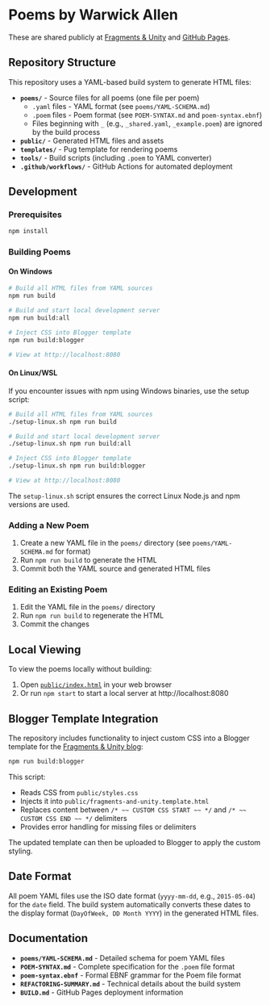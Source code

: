 # Poems by Warwick Allen

These are shared publicly at [Fragments & Unity](https://fragments-and-unity.blogspot.com/) and [GitHub Pages](https://warwick-allen.github.io/poems/).

## Repository Structure

This repository uses a YAML-based build system to generate HTML files:

- **`poems/`** - Source files for all poems (one file per poem)
  - `.yaml` files - YAML format (see `poems/YAML-SCHEMA.md`)
  - `.poem` files - Poem format (see `POEM-SYNTAX.md` and `poem-syntax.ebnf`)
  - Files beginning with `_` (e.g., `_shared.yaml`, `_example.poem`) are ignored by the build process
- **`public/`** - Generated HTML files and assets
- **`templates/`** - Pug template for rendering poems
- **`tools/`** - Build scripts (including `.poem` to YAML converter)
- **`.github/workflows/`** - GitHub Actions for automated deployment

## Development

### Prerequisites

```bash
npm install
```

### Building Poems

#### On Windows
```bash
# Build all HTML files from YAML sources
npm run build

# Build and start local development server
npm run build:all

# Inject CSS into Blogger template
npm run build:blogger

# View at http://localhost:8080
```

#### On Linux/WSL
If you encounter issues with npm using Windows binaries, use the setup script:

```bash
# Build all HTML files from YAML sources
./setup-linux.sh npm run build

# Build and start local development server
./setup-linux.sh npm run build:all

# Inject CSS into Blogger template
./setup-linux.sh npm run build:blogger

# View at http://localhost:8080
```

The `setup-linux.sh` script ensures the correct Linux Node.js and npm versions are used.

### Adding a New Poem

1. Create a new YAML file in the `poems/` directory (see `poems/YAML-SCHEMA.md` for format)
2. Run `npm run build` to generate the HTML
3. Commit both the YAML source and generated HTML files

### Editing an Existing Poem

1. Edit the YAML file in the `poems/` directory
2. Run `npm run build` to regenerate the HTML
3. Commit the changes

## Local Viewing

To view the poems locally without building:
1. Open [`public/index.html`](public/index.html) in your web browser
2. Or run `npm start` to start a local server at http://localhost:8080

## Blogger Template Integration

The repository includes functionality to inject custom CSS into a Blogger template for the [Fragments & Unity blog](https://fragments-and-unity.blogspot.com/):

```bash
npm run build:blogger
```

This script:
- Reads CSS from `public/styles.css`
- Injects it into `public/fragments-and-unity.template.html`
- Replaces content between `/* ~~ CUSTOM CSS START ~~ */` and `/* ~~ CUSTOM CSS END ~~ */` delimiters
- Provides error handling for missing files or delimiters

The updated template can then be uploaded to Blogger to apply the custom styling.

## Date Format

All poem YAML files use the ISO date format (`yyyy-mm-dd`, e.g., `2015-05-04`) for the `date` field. The build system automatically converts these dates to the display format (`DayOfWeek, DD Month YYYY`) in the generated HTML files.

## Documentation

- **`poems/YAML-SCHEMA.md`** - Detailed schema for poem YAML files
- **`POEM-SYNTAX.md`** - Complete specification for the `.poem` file format
- **`poem-syntax.ebnf`** - Formal EBNF grammar for the Poem file format
- **`REFACTORING-SUMMARY.md`** - Technical details about the build system
- **`BUILD.md`** - GitHub Pages deployment information
